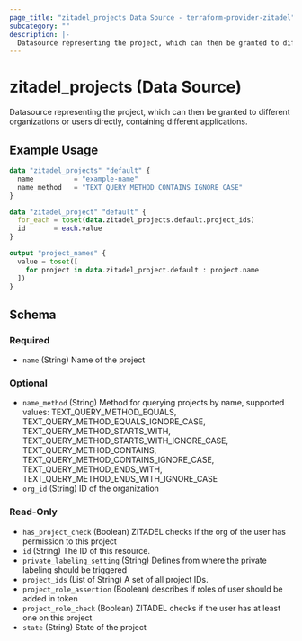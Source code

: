 ```yaml
---
page_title: "zitadel_projects Data Source - terraform-provider-zitadel"
subcategory: ""
description: |-
  Datasource representing the project, which can then be granted to different organizations or users directly, containing different applications.
---
```


# zitadel_projects (Data Source)

Datasource representing the project, which can then be granted to different organizations or users directly, containing different applications.

## Example Usage

```terraform
data "zitadel_projects" "default" {
  name          = "example-name"
  name_method   = "TEXT_QUERY_METHOD_CONTAINS_IGNORE_CASE"
}

data "zitadel_project" "default" {
  for_each = toset(data.zitadel_projects.default.project_ids)
  id       = each.value
}

output "project_names" {
  value = toset([
    for project in data.zitadel_project.default : project.name
  ])
}
```

<!-- schema generated by tfplugindocs -->
## Schema

### Required

- `name` (String) Name of the project

### Optional

- `name_method` (String) Method for querying projects by name, supported values: TEXT_QUERY_METHOD_EQUALS, TEXT_QUERY_METHOD_EQUALS_IGNORE_CASE, TEXT_QUERY_METHOD_STARTS_WITH, TEXT_QUERY_METHOD_STARTS_WITH_IGNORE_CASE, TEXT_QUERY_METHOD_CONTAINS, TEXT_QUERY_METHOD_CONTAINS_IGNORE_CASE, TEXT_QUERY_METHOD_ENDS_WITH, TEXT_QUERY_METHOD_ENDS_WITH_IGNORE_CASE
- `org_id` (String) ID of the organization

### Read-Only

- `has_project_check` (Boolean) ZITADEL checks if the org of the user has permission to this project
- `id` (String) The ID of this resource.
- `private_labeling_setting` (String) Defines from where the private labeling should be triggered
- `project_ids` (List of String) A set of all project IDs.
- `project_role_assertion` (Boolean) describes if roles of user should be added in token
- `project_role_check` (Boolean) ZITADEL checks if the user has at least one on this project
- `state` (String) State of the project